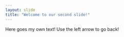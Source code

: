 ```yaml
---
layout: slide
title: "Welcome to our second slide!"
---
```

Here goes my own text!
Use the left arrow to go back!
